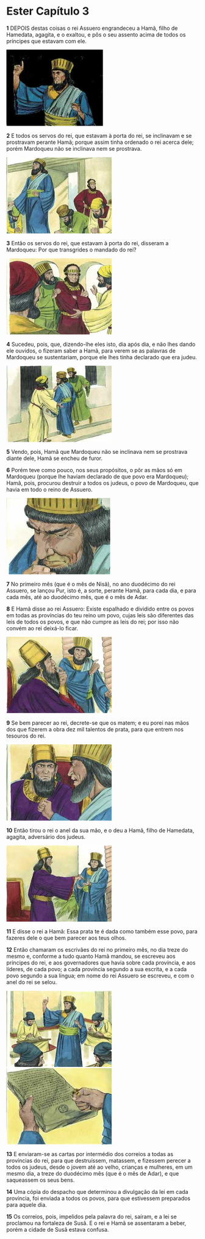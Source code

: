 # Ester Capítulo 3

**1** 	DEPOIS destas coisas o rei Assuero engrandeceu a Hamã, filho de Hamedata, agagita, e o exaltou, e pôs o seu assento acima de todos os príncipes que estavam com ele.

![](../Images/SweetPublishing/17-3-1.jpg) 

**2** 	E todos os servos do rei, que estavam à porta do rei, se inclinavam e se prostravam perante Hamã; porque assim tinha ordenado o rei acerca dele; porém Mardoqueu não se inclinava nem se prostrava.

![](../Images/SweetPublishing/17-3-2.jpg) 

**3** 	Então os servos do rei, que estavam à porta do rei, disseram a Mardoqueu: Por que transgrides o mandado do rei?

![](../Images/SweetPublishing/17-3-3.jpg) 

**4** 	Sucedeu, pois, que, dizendo-lhe eles isto, dia após dia, e não lhes dando ele ouvidos, o fizeram saber a Hamã, para verem se as palavras de Mardoqueu se sustentariam, porque ele lhes tinha declarado que era judeu.

![](../Images/SweetPublishing/17-3-4.jpg) 

**5** 	Vendo, pois, Hamã que Mardoqueu não se inclinava nem se prostrava diante dele, Hamã se encheu de furor.

**6** 	Porém teve como pouco, nos seus propósitos, o pôr as mãos só em Mardoqueu (porque lhe haviam declarado de que povo era Mardoqueu); Hamã, pois, procurou destruir a todos os judeus, o povo de Mardoqueu, que havia em todo o reino de Assuero.

![](../Images/SweetPublishing/17-3-5.jpg) 

**7** 	No primeiro mês (que é o mês de Nisã), no ano duodécimo do rei Assuero, se lançou Pur, isto é, a sorte, perante Hamã, para cada dia, e para cada mês, até ao duodécimo mês, que é o mês de Adar.

**8** 	E Hamã disse ao rei Assuero: Existe espalhado e dividido entre os povos em todas as províncias do teu reino um povo, cujas leis são diferentes das leis de todos os povos, e que não cumpre as leis do rei; por isso não convém ao rei deixá-lo ficar.

![](../Images/SweetPublishing/17-3-6.jpg) 

**9** 	Se bem parecer ao rei, decrete-se que os matem; e eu porei nas mãos dos que fizerem a obra dez mil talentos de prata, para que entrem nos tesouros do rei.

![](../Images/SweetPublishing/17-3-7.jpg) 

**10** 	Então tirou o rei o anel da sua mão, e o deu a Hamã, filho de Hamedata, agagita, adversário dos judeus.

![](../Images/SweetPublishing/17-3-8.jpg) 

**11** 	E disse o rei a Hamã: Essa prata te é dada como também esse povo, para fazeres dele o que bem parecer aos teus olhos.

**12** 	Então chamaram os escrivães do rei no primeiro mês, no dia treze do mesmo e, conforme a tudo quanto Hamã mandou, se escreveu aos príncipes do rei, e aos governadores que havia sobre cada província, e aos líderes, de cada povo; a cada província segundo a sua escrita, e a cada povo segundo a sua língua; em nome do rei Assuero se escreveu, e com o anel do rei se selou.

![](../Images/SweetPublishing/17-3-9.jpg) ![](../Images/SweetPublishing/17-3-10.jpg) 

**13** 	E enviaram-se as cartas por intermédio dos correios a todas as províncias do rei, para que destruíssem, matassem, e fizessem perecer a todos os judeus, desde o jovem até ao velho, crianças e mulheres, em um mesmo dia, a treze do duodécimo mês (que é o mês de Adar), e que saqueassem os seus bens.

**14** 	Uma cópia do despacho que determinou a divulgação da lei em cada província, foi enviada a todos os povos, para que estivessem preparados para aquele dia.

**15** 	Os correios, pois, impelidos pela palavra do rei, saíram, e a lei se proclamou na fortaleza de Susã. E o rei e Hamã se assentaram a beber, porém a cidade de Susã estava confusa.

